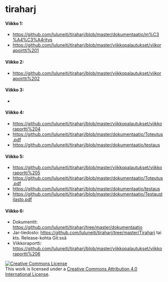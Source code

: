 # tiraharj

#### Viikko 1:
* https://github.com/luluneiti/tiraharj/blob/master/dokumentaatio/m%C3%A4%C3%A4ritys
* https://github.com/luluneiti/tiraharj/blob/master/viikkopalautukset/viikorapoirtti%201

#### Viikko 2:
* https://github.com/luluneiti/tiraharj/blob/master/viikkopalautukset/viikorapoirtti%202

#### Viikko 3:
* 

#### Viikko 4:
* https://github.com/luluneiti/tiraharj/blob/master/viikkopalautukset/viikkoraportti%204
* https://github.com/luluneiti/tiraharj/blob/master/dokumentaatio/Toteutus.pdf
* https://github.com/luluneiti/tiraharj/blob/master/dokumentaatio/testaus

#### Viikko 5:
* https://github.com/luluneiti/tiraharj/blob/master/viikkopalautukset/viikkoraportti%205
* https://github.com/luluneiti/tiraharj/blob/master/dokumentaatio/Toteutus.pdf
* https://github.com/luluneiti/tiraharj/blob/master/dokumentaatio/testaus
* https://github.com/luluneiti/tiraharj/blob/master/dokumentaatio/Testaustilasto.pdf

#### Viikko 6:
* Dokumentit: https://github.com/luluneiti/tiraharj/tree/master/dokumentaatio
* Jar-tiedosto: https://github.com/luluneiti/tiraharj/tree/master/Tiraharj tai kts. Release-kohta Git:ssä
* Viikkoraportti: https://github.com/luluneiti/tiraharj/blob/master/viikkopalautukset/viikkoraportti%206

<a rel="license" href="http://creativecommons.org/licenses/by/4.0/"><img alt="Creative Commons License" style="border-width:0" src="https://i.creativecommons.org/l/by/4.0/88x31.png" /></a><br />This work is licensed under a <a rel="license" href="http://creativecommons.org/licenses/by/4.0/">Creative Commons Attribution 4.0 International License</a>.
